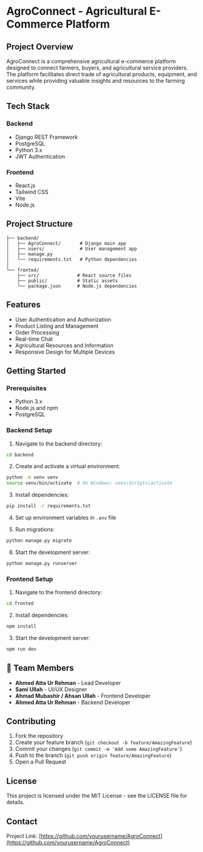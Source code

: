 # AgroConnect - Agricultural E-Commerce Platform

## Project Overview
AgroConnect is a comprehensive agricultural e-commerce platform designed to connect farmers, buyers, and agricultural service providers. The platform facilitates direct trade of agricultural products, equipment, and services while providing valuable insights and resources to the farming community.

## Tech Stack
### Backend
- Django REST Framework
- PostgreSQL
- Python 3.x
- JWT Authentication

### Frontend
- React.js
- Tailwind CSS
- Vite
- Node.js

## Project Structure
```
├── backend/
│   ├── AgroConnect/       # Django main app
│   ├── users/             # User management app
│   ├── manage.py
│   └── requirements.txt   # Python dependencies
│
└── fronted/
    ├── src/              # React source files
    ├── public/           # Static assets
    └── package.json      # Node.js dependencies
```

## Features
- User Authentication and Authorization
- Product Listing and Management
- Order Processing
- Real-time Chat
- Agricultural Resources and Information
- Responsive Design for Multiple Devices

## Getting Started

### Prerequisites
- Python 3.x
- Node.js and npm
- PostgreSQL

### Backend Setup
1. Navigate to the backend directory:
```bash
cd backend
```

2. Create and activate a virtual environment:
```bash
python -m venv venv
source venv/bin/activate  # On Windows: venv\Scripts\activate
```

3. Install dependencies:
```bash
pip install -r requirements.txt
```

4. Set up environment variables in `.env` file

5. Run migrations:
```bash
python manage.py migrate
```

6. Start the development server:
```bash
python manage.py runserver
```

### Frontend Setup
1. Navigate to the frontend directory:
```bash
cd fronted
```

2. Install dependencies:
```bash
npm install
```

3. Start the development server:
```bash
npm run dev
```

## 👥 Team Members
- **Ahmed Atta Ur Rehman** - Lead Developer
- **Sami Ullah** - UI/UX Designer
- **Ahmad Mubashir / Ahsan Ullah** - Frontend Developer
- **Ahmed Atta Ur Rehman** - Backend Developer

## Contributing
1. Fork the repository
2. Create your feature branch (`git checkout -b feature/AmazingFeature`)
3. Commit your changes (`git commit -m 'Add some AmazingFeature'`)
4. Push to the branch (`git push origin feature/AmazingFeature`)
5. Open a Pull Request

## License
This project is licensed under the MIT License - see the LICENSE file for details.

## Contact
Project Link: [https://github.com/yourusername/AgroConnect](https://github.com/yourusername/AgroConnect)
